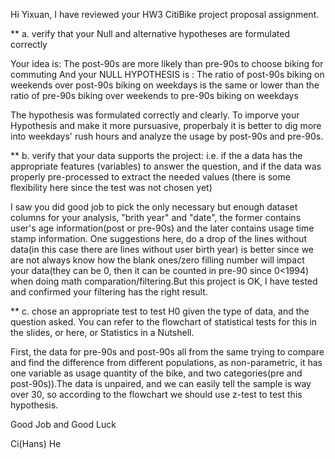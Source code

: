 Hi Yixuan, 
I have reviewed your HW3 CitiBike project proposal assignment.

** a. verify that your Null and alternative hypotheses are formulated correctly

Your idea is:
The post-90s are more likely than pre-90s to choose biking for commuting
And your NULL HYPOTHESIS is :
The ratio of post-90s biking on weekends over post-90s biking on weekdays is the same or lower than the ratio of pre-90s biking over weekends to pre-90s biking on weekdays

The hypothesis was formulated correctly and clearly. To imporve your Hypothesis and make it more pursuasive, properbaly it is better to dig more into weekdays' rush hours and analyze the usage by post-90s and pre-90s. 

** b. verify that your data supports the project: i.e. if the a data has the appropriate features (variables) to answer the question, and if the data was properly pre-processed to extract the needed values (there is some flexibility here since the test was not chosen yet)

I saw you did good job to pick the only necessary but enough dataset columns for your analysis, "brith year" and "date", the former contains user's age information(post or pre-90s) and the later contains usage time stamp information. One suggestions here,  do a drop of the lines without data(in this case there are lines without user birth year) is better since we are not always know how the blank ones/zero filling number will impact your data(they can be 0, then it can be counted in pre-90 since 0<1994) when doing math comparation/filtering.But this project is OK, I have tested and confirmed your filtering has the right result. 


** c. chose an appropriate test to test H0 given the type of data, and the question asked. You can refer to the flowchart of statistical tests for this in the slides, or here, or Statistics in a Nutshell.

First, the data for pre-90s and post-90s all from the same trying to compare and find the difference from different populations, as non-parametric, it has one variable as usage quantity of the bike, and two categories(pre and post-90s)).The data is unpaired, and we can easily tell the sample is way over 30, so according to the flowchart we should use z-test to test this hypothesis.

Good Job and Good Luck


Ci(Hans) He
